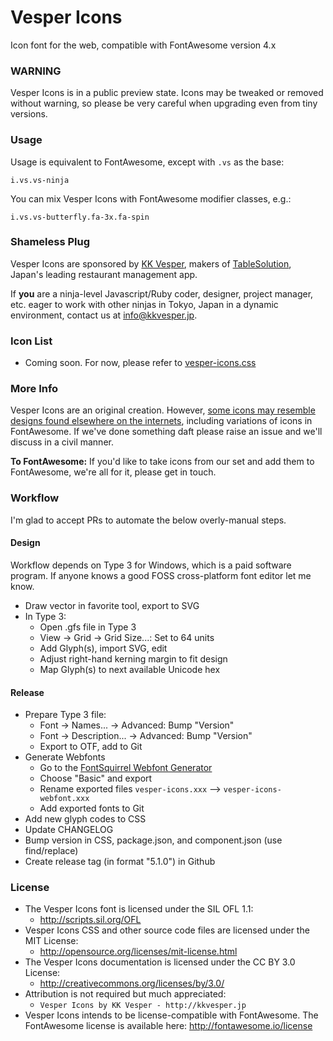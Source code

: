 # Vesper Icons

Icon font for the web, compatible with FontAwesome version 4.x


### WARNING

Vesper Icons is in a public preview state. Icons may be tweaked or removed without warning,
so please be very careful when upgrading even from tiny versions.


### Usage

Usage is equivalent to FontAwesome, except with `.vs` as the base:

```
i.vs.vs-ninja
```

You can mix Vesper Icons with FontAwesome modifier classes, e.g.:

```
i.vs.vs-butterfly.fa-3x.fa-spin
```


### Shameless Plug

Vesper Icons are sponsored by [KK Vesper](http://kkvesper.jp/),
makers of [TableSolution](http://www.tablesolution.com/),
Japan's leading restaurant management app.

If **you** are a ninja-level Javascript/Ruby coder, designer, project manager, etc.
eager to work with other ninjas in Tokyo, Japan in a dynamic environment, contact us
at info@kkvesper.jp.


### Icon List

* Coming soon. For now, please refer to [vesper-icons.css](https://github.com/kkvesper/vesper-icons/blob/master/css/vesper-icons.css)


### More Info

Vesper Icons are an original creation. However, [some icons may resemble designs found elsewhere
on the internets](http://www.hanselman.com/blog/ThereIsOnlyOneCloudIconInTheEntireUniverse.aspx),
including variations of icons in FontAwesome. If we've done something daft please raise an issue
and we'll discuss in a civil manner.

**To FontAwesome:** If you'd like to take icons from our set and add them to FontAwesome,
we're all for it, please get in touch.


### Workflow

I'm glad to accept PRs to automate the below overly-manual steps.

#### Design

Workflow depends on Type 3 for Windows, which is a paid software program. If anyone knows a good FOSS cross-platform font editor let me know.

- Draw vector in favorite tool, export to SVG
- In Type 3:
   - Open .gfs file in Type 3
   - View -> Grid -> Grid Size...: Set to 64 units
   - Add Glyph(s), import SVG, edit
   - Adjust right-hand kerning margin to fit design
   - Map Glyph(s) to next available Unicode hex

#### Release

- Prepare Type 3 file:
   - Font -> Names... -> Advanced: Bump "Version"
   - Font -> Description... -> Advanced: Bump "Version"
   - Export to OTF, add to Git
- Generate Webfonts
   - Go to the [FontSquirrel Webfont Generator](http://www.fontsquirrel.com/tools/webfont-generator)
   - Choose "Basic" and export
   - Rename exported files `vesper-icons.xxx` --> `vesper-icons-webfont.xxx`
   - Add exported fonts to Git
- Add new glyph codes to CSS
- Update CHANGELOG
- Bump version in CSS, package.json, and component.json (use find/replace)
- Create release tag (in format "5.1.0") in Github


### License

- The Vesper Icons font is licensed under the SIL OFL 1.1:
  - http://scripts.sil.org/OFL
- Vesper Icons CSS and other source code files are licensed under the MIT License:
  - http://opensource.org/licenses/mit-license.html
- The Vesper Icons documentation is licensed under the CC BY 3.0 License:
  - http://creativecommons.org/licenses/by/3.0/
- Attribution is not required but much appreciated:
  - `Vesper Icons by KK Vesper - http://kkvesper.jp`
- Vesper Icons intends to be license-compatible with FontAwesome. The FontAwesome license is available here: http://fontawesome.io/license
